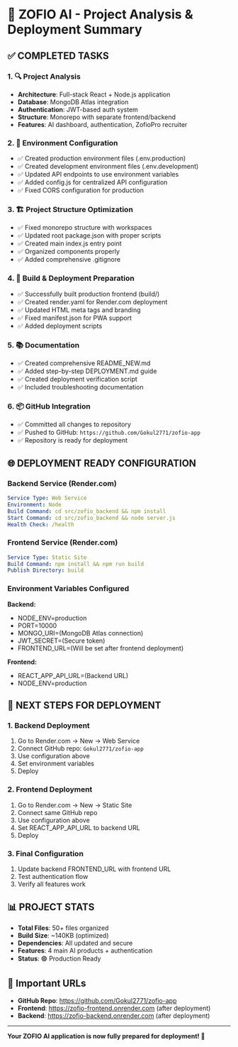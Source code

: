# 🎯 ZOFIO AI - Project Analysis & Deployment Summary

## ✅ COMPLETED TASKS

### 1. 🔍 Project Analysis
- **Architecture**: Full-stack React + Node.js application
- **Database**: MongoDB Atlas integration
- **Authentication**: JWT-based auth system
- **Structure**: Monorepo with separate frontend/backend
- **Features**: AI dashboard, authentication, ZofioPro recruiter

### 2. 🔧 Environment Configuration
- ✅ Created production environment files (.env.production)
- ✅ Created development environment files (.env.development)
- ✅ Updated API endpoints to use environment variables
- ✅ Added config.js for centralized API configuration
- ✅ Fixed CORS configuration for production

### 3. 🏗️ Project Structure Optimization
- ✅ Fixed monorepo structure with workspaces
- ✅ Updated root package.json with proper scripts
- ✅ Created main index.js entry point
- ✅ Organized components properly
- ✅ Added comprehensive .gitignore

### 4. 🚀 Build & Deployment Preparation
- ✅ Successfully built production frontend (build/)
- ✅ Created render.yaml for Render.com deployment
- ✅ Updated HTML meta tags and branding
- ✅ Fixed manifest.json for PWA support
- ✅ Added deployment scripts

### 5. 📚 Documentation
- ✅ Created comprehensive README_NEW.md
- ✅ Added step-by-step DEPLOYMENT.md guide
- ✅ Created deployment verification script
- ✅ Included troubleshooting documentation

### 6. 📦 GitHub Integration
- ✅ Committed all changes to repository
- ✅ Pushed to GitHub: `https://github.com/Gokul2771/zofio-app`
- ✅ Repository is ready for deployment

## 🌐 DEPLOYMENT READY CONFIGURATION

### Backend Service (Render.com)
```yaml
Service Type: Web Service
Environment: Node
Build Command: cd src/zofio_backend && npm install
Start Command: cd src/zofio_backend && node server.js
Health Check: /health
```

### Frontend Service (Render.com)
```yaml
Service Type: Static Site
Build Command: npm install && npm run build
Publish Directory: build
```

### Environment Variables Configured
**Backend:**
- NODE_ENV=production
- PORT=10000
- MONGO_URI=(MongoDB Atlas connection)
- JWT_SECRET=(Secure token)
- FRONTEND_URL=(Will be set after frontend deployment)

**Frontend:**
- REACT_APP_API_URL=(Backend URL)
- NODE_ENV=production

## 🎯 NEXT STEPS FOR DEPLOYMENT

### 1. Backend Deployment
1. Go to Render.com → New → Web Service
2. Connect GitHub repo: `Gokul2771/zofio-app`
3. Use configuration above
4. Set environment variables
5. Deploy

### 2. Frontend Deployment
1. Go to Render.com → New → Static Site
2. Connect same GitHub repo
3. Use configuration above
4. Set REACT_APP_API_URL to backend URL
5. Deploy

### 3. Final Configuration
1. Update backend FRONTEND_URL with frontend URL
2. Test authentication flow
3. Verify all features work

## 📊 PROJECT STATS
- **Total Files**: 50+ files organized
- **Build Size**: ~140KB (optimized)
- **Dependencies**: All updated and secure
- **Features**: 4 main AI products + authentication
- **Status**: 🟢 Production Ready

## 🔗 Important URLs
- **GitHub Repo**: https://github.com/Gokul2771/zofio-app
- **Frontend**: https://zofio-frontend.onrender.com (after deployment)
- **Backend**: https://zofio-backend.onrender.com (after deployment)

---

**Your ZOFIO AI application is now fully prepared for deployment! 🚀**
